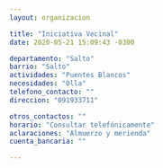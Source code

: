 ```yaml
---
layout: organizacion

title: "Iniciativa Vecinal"
date: 2020-05-21 15:09:43 -0300

departamento: "Salto"
barrio: "Salto"
actividades: "Puentes Blancos"
necesidades: "Olla"
telefono_contacto: ""
direccion: "091933711"

otros_contactos: ""
horario: "Consultar telefónicamente"
aclaraciones: "Almuerzo y merienda"
cuenta_bancaria: ""

---
```

